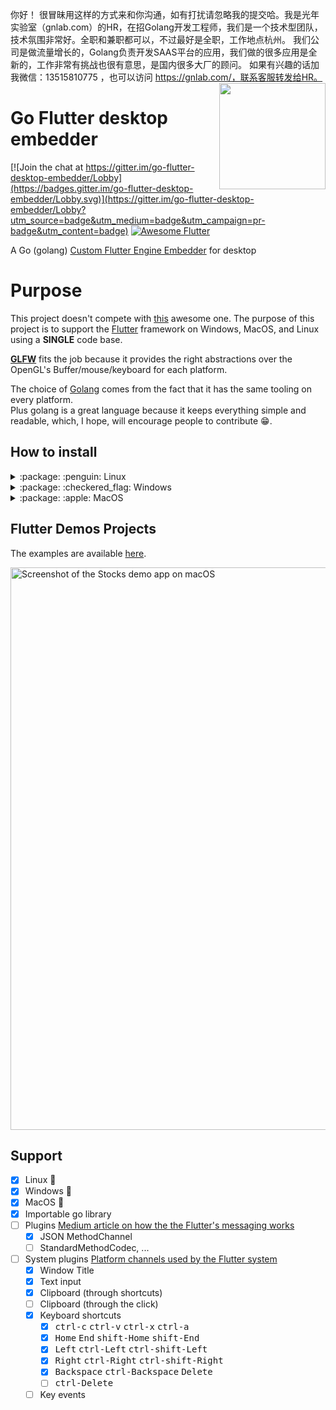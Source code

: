 你好！
很冒昧用这样的方式来和你沟通，如有打扰请忽略我的提交哈。我是光年实验室（gnlab.com）的HR，在招Golang开发工程师，我们是一个技术型团队，技术氛围非常好。全职和兼职都可以，不过最好是全职，工作地点杭州。
我们公司是做流量增长的，Golang负责开发SAAS平台的应用，我们做的很多应用是全新的，工作非常有挑战也很有意思，是国内很多大厂的顾问。
如果有兴趣的话加我微信：13515810775  ，也可以访问 https://gnlab.com/，联系客服转发给HR。
<img src="./mascot.png" width="170" align="right">

# Go Flutter desktop embedder 

[![Join the chat at https://gitter.im/go-flutter-desktop-embedder/Lobby](https://badges.gitter.im/go-flutter-desktop-embedder/Lobby.svg)](https://gitter.im/go-flutter-desktop-embedder/Lobby?utm_source=badge&utm_medium=badge&utm_campaign=pr-badge&utm_content=badge)
<a href="https://stackoverflow.com/questions/tagged/flutter?sort=votes">
   <img alt="Awesome Flutter" src="https://img.shields.io/badge/Awesome-Flutter-blue.svg?longCache=true&style=flat-square" />
</a>

A Go (golang) [Custom Flutter Engine
Embedder](https://github.com/flutter/engine/wiki/Custom-Flutter-Engine-Embedders)
for desktop

# Purpose
This project doesn't compete with
[this](https://github.com/google/flutter-desktop-embedding) awesome one.
The purpose of this project is to support the 
[Flutter](https://github.com/flutter/flutter) framework on Windows, MacOS, and
Linux using a **SINGLE** code base.  

[**GLFW**](https://github.com/go-gl/glfw) fits the job because it
provides the right abstractions over the OpenGL's Buffer/mouse/keyboard for each platform.  

The choice of [Golang](https://github.com/golang/go) comes from the fact that it
has the same tooling on every platform.  
Plus golang is a great language because it keeps everything simple and readable,
which, I hope, will encourage people to contribute :grin:.

## How to install

<details>
<summary> :package: :penguin: Linux</summary>
<h4>From binaries</h4>
Check out the <a href="https://github.com/Drakirus/go-flutter-desktop-embedder/releases">Release</a> page for prebuilt versions.

<h4>From source</h4>

Go read first: [go-gl/glfw](https://github.com/go-gl/glfw/)  


```bash
# Clone
git clone https://github.com/Drakirus/go-flutter-desktop-embedder.git
cd go-flutter-desktop-embedder

# Build the flutter simpleDemo project
cd example/simpleDemo/
cd flutter_project/demo/
flutter build bundle
cd ../..

# Download the share library, the one corresponding to your flutter version.
go run engineDownloader.go

# REQUIRED before every `go build`. The CGO compiler need to know where to look for the share library
export CGO_LDFLAGS="-L${PWD}"
# The share library must stay next to the generated binary.

# Get the libraries
go get -u -v github.com/Drakirus/go-flutter-desktop-embedder

# Build the example project
go build main.go

# `go run main.go` is not working ATM.
```

</details>

<details>
<summary> :package: :checkered_flag: Windows</summary>
<h4>From binaries</h4>
Check out the <a href="https://github.com/Drakirus/go-flutter-desktop-embedder/releases">Release</a> page for prebuilt versions.

<h4>From source</h4>

Go read first: [go-gl/glfw](https://github.com/go-gl/glfw/)  


```bash
# Clone
git clone https://github.com/Drakirus/go-flutter-desktop-embedder.git
cd go-flutter-desktop-embedder

# Build the flutter simpleDemo project
cd example/simpleDemo/
cd flutter_project/demo/
flutter build bundle
cd ../..

# Download the share library, the one corresponding to your flutter version.
go run engineDownloader.go

# REQUIRED before every `go build`. The CGO compiler need to know where to look for the share library
set CGO_LDFLAGS=-L%cd%
# The share library must stay next to the generated binary.
# If you ran into a MinGW ld error, checkout: https://github.com/Drakirus/go-flutter-desktop-embedder/issues/34

# Get the libraries
go get -u -v github.com/Drakirus/go-flutter-desktop-embedder

# Build the example project
go build main.go

# `go run main.go` is not working ATM.
```

</details>

<details>
<summary> :package: :apple: MacOS</summary>
<h4>From binaries</h4>
Check out the <a href="https://github.com/Drakirus/go-flutter-desktop-embedder/releases">Release</a> page for prebuilt versions.

<h4>From source</h4>

Go read first: [go-gl/glfw](https://github.com/go-gl/glfw/)  


```bash
# Clone
git clone https://github.com/Drakirus/go-flutter-desktop-embedder.git
cd go-flutter-desktop-embedder

# Build the flutter simpleDemo project
cd example/simpleDemo/
cd flutter_project/demo/
flutter build bundle
cd ../..

# Download the share library, the one corresponding to your flutter version.
go run engineDownloader.go

# REQUIRED before every `go build`. The CGO compiler need to know where to look for the share library
export CGO_LDFLAGS="-F${PWD} -Wl,-rpath,@executable_path"
# The share library must stay next to the generated binary.

# Get the libraries
go get -u -v github.com/Drakirus/go-flutter-desktop-embedder

# Build the example project
go build main.go

# `go run main.go` is not working ATM.
```

</details>



## Flutter Demos Projects

The examples are available [here](./example/).

<img src="./stocks.jpg" width="900" align="center" alt="Screenshot of the Stocks demo app on macOS">

## Support

- [x] Linux :penguin:
- [x] Windows :checkered_flag:
- [x] MacOS :apple:
- [x] Importable go library
- [ ] Plugins [Medium article on how the the Flutter's messaging works](https://medium.com/flutter-io/flutter-platform-channels-ce7f540a104e)
   - [x] JSON MethodChannel
   - [ ] StandardMethodCodec, ...
- [ ] System plugins [Platform channels used by the Flutter system](https://github.com/flutter/flutter/blob/master/packages/flutter/lib/src/services/system_channels.dart)
  - [x] Window Title
  - [x] Text input
  - [x] Clipboard (through shortcuts)
  - [ ] Clipboard (through the click)
  - [x] Keyboard shortcuts
    - [x] <kbd>ctrl-c</kbd>  <kbd>ctrl-v</kbd>  <kbd>ctrl-x</kbd>  <kbd>ctrl-a</kbd>
    - [x] <kbd>Home</kbd>  <kbd>End</kbd>  <kbd>shift-Home</kbd>  <kbd>shift-End</kbd>
    - [x] <kbd>Left</kbd>  <kbd>ctrl-Left</kbd>  <kbd>ctrl-shift-Left</kbd>
    - [x] <kbd>Right</kbd>  <kbd>ctrl-Right</kbd>  <kbd>ctrl-shift-Right</kbd>
    - [x] <kbd>Backspace</kbd>  <kbd>ctrl-Backspace</kbd> <kbd>Delete</kbd>
    - [ ] <kbd>ctrl-Delete</kbd>
  - [ ] Key events
